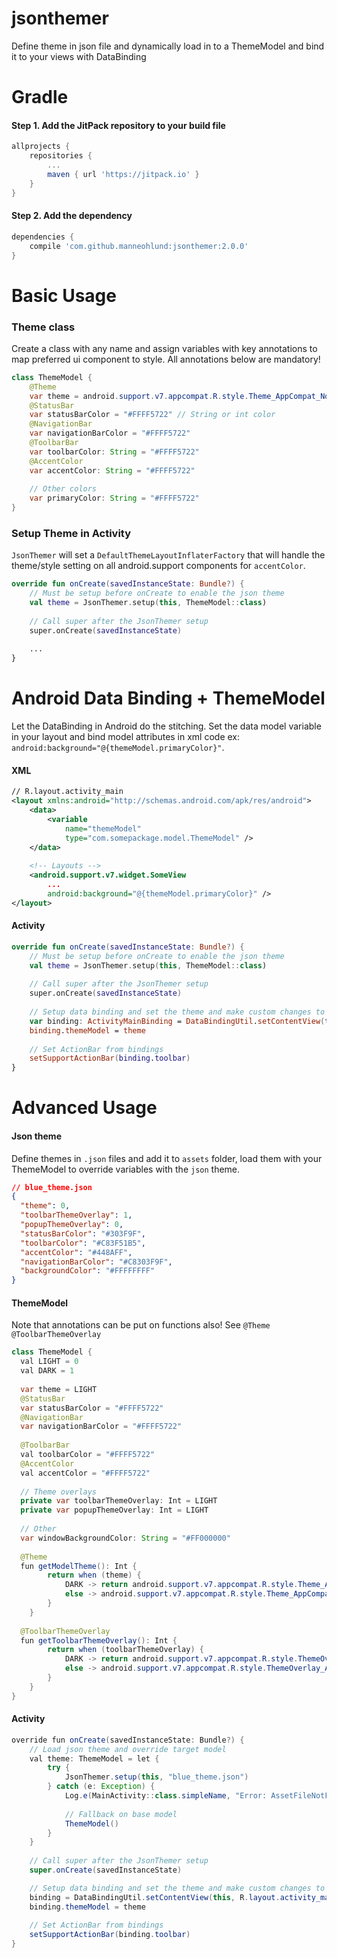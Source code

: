 
# jsonthemer
Define theme in json file and dynamically load in to a ThemeModel and bind it to your views with DataBinding

# Gradle
#### Step 1. Add the JitPack repository to your build file

```groovy
allprojects {
    repositories {
        ...
        maven { url 'https://jitpack.io' }
    }
}
```

#### Step 2. Add the dependency

```groovy
dependencies {
    compile 'com.github.manneohlund:jsonthemer:2.0.0'
}
```

# Basic Usage
### Theme class

Create a class with any name and assign variables with key annotations to map preferred ui component to style. All annotations below are mandatory!

```java
class ThemeModel {
    @Theme
    var theme = android.support.v7.appcompat.R.style.Theme_AppCompat_NoActionBar
    @StatusBar
    var statusBarColor = "#FFFF5722" // String or int color
    @NavigationBar
    var navigationBarColor = "#FFFF5722"
    @ToolbarBar
    var toolbarColor: String = "#FFFF5722"
    @AccentColor
    var accentColor: String = "#FFFF5722"
    
    // Other colors
    var primaryColor: String = "#FFFF5722"
}
```

### Setup Theme in Activity

`JsonThemer` will set a `DefaultThemeLayoutInflaterFactory` that will handle the theme/style setting on all android.support components for `accentColor`.

```kotlin
override fun onCreate(savedInstanceState: Bundle?) {
    // Must be setup before onCreate to enable the json theme
    val theme = JsonThemer.setup(this, ThemeModel::class)
    
    // Call super after the JsonThemer setup
    super.onCreate(savedInstanceState)
    
    ...
}
```

# Android Data Binding + ThemeModel
Let the DataBinding in Android do the stitching.
Set the data model variable in your layout and bind model attributes in xml code ex: `android:background="@{themeModel.primaryColor}"`.

#### XML

```xml
// R.layout.activity_main
<layout xmlns:android="http://schemas.android.com/apk/res/android">
    <data>
        <variable
            name="themeModel"
            type="com.somepackage.model.ThemeModel" />
    </data>
    
    <!-- Layouts -->
    <android.support.v7.widget.SomeView
	    ...
        android:background="@{themeModel.primaryColor}" />
</layout>
```

#### Activity

```kotlin
override fun onCreate(savedInstanceState: Bundle?) {
    // Must be setup before onCreate to enable the json theme
    val theme = JsonThemer.setup(this, ThemeModel::class)
    
    // Call super after the JsonThemer setup
    super.onCreate(savedInstanceState)
    
    // Setup data binding and set the theme and make custom changes to the layout
    var binding: ActivityMainBinding = DataBindingUtil.setContentView(this, R.layout.activity_main)
    binding.themeModel = theme
    
	// Set ActionBar from bindings  
    setSupportActionBar(binding.toolbar) 
}
```

# Advanced Usage
#### Json theme

Define themes in `.json` files and add it to `assets` folder, load them with your ThemeModel to override variables with the `json` theme.

```json
// blue_theme.json
{  
  "theme": 0,  
  "toolbarThemeOverlay": 1,  
  "popupThemeOverlay": 0,  
  "statusBarColor": "#303F9F",  
  "toolbarColor": "#C83F51B5",  
  "accentColor": "#448AFF",  
  "navigationBarColor": "#C8303F9F",  
  "backgroundColor": "#FFFFFFFF"  
}
```

#### ThemeModel
Note that annotations can be put on functions also! See `@Theme` `@ToolbarThemeOverlay`

```java
class ThemeModel {  
  val LIGHT = 0  
  val DARK = 1  
  
  var theme = LIGHT
  @StatusBar  
  var statusBarColor = "#FFFF5722"  
  @NavigationBar  
  var navigationBarColor = "#FFFF5722"  
  
  @ToolbarBar  
  val toolbarColor = "#FFFF5722"  
  @AccentColor  
  val accentColor = "#FFFF5722"
  
  // Theme overlays  
  private var toolbarThemeOverlay: Int = LIGHT  
  private var popupThemeOverlay: Int = LIGHT
  
  // Other
  var windowBackgroundColor: String = "#FF000000"  
  
  @Theme  
  fun getModelTheme(): Int {  
        return when (theme) {  
            DARK -> return android.support.v7.appcompat.R.style.Theme_AppCompat_NoActionBar  
            else -> android.support.v7.appcompat.R.style.Theme_AppCompat_Light_NoActionBar  
        }  
    }  
  
  @ToolbarThemeOverlay  
  fun getToolbarThemeOverlay(): Int {  
        return when (toolbarThemeOverlay) {  
            DARK -> return android.support.v7.appcompat.R.style.ThemeOverlay_AppCompat_Dark_ActionBar  
            else -> android.support.v7.appcompat.R.style.ThemeOverlay_AppCompat_ActionBar  
        }  
    }
}
```

#### Activity
```java
override fun onCreate(savedInstanceState: Bundle?) {
	// Load json theme and override target model
    val theme: ThemeModel = let {  
	    try {
		    JsonThemer.setup(this, "blue_theme.json")  
        } catch (e: Exception) {  
            Log.e(MainActivity::class.simpleName, "Error: AssetFileNotFound, " \+ e.message)  
  
            // Fallback on base model  
            ThemeModel()  
        }  
    } 
    
    // Call super after the JsonThemer setup
    super.onCreate(savedInstanceState)  

	// Setup data binding and set the theme and make custom changes to the layout
    binding = DataBindingUtil.setContentView(this, R.layout.activity_main)  
    binding.themeModel = theme  
  
    // Set ActionBar from bindings  
    setSupportActionBar(binding.toolbar)  
}
```
